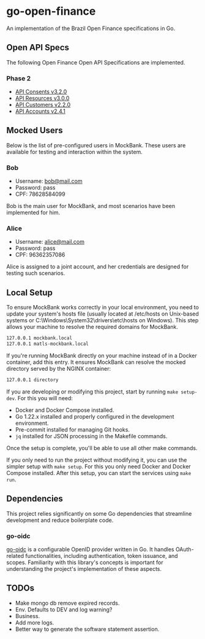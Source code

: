 # go-open-finance
An implementation of the Brazil Open Finance specifications in Go.

## Open API Specs
The following Open Finance Open API Specifications are implemented.

### Phase 2
* [API Consents v3.2.0](https://openbanking-brasil.github.io/openapi/swagger-apis/consents/3.2.0.yml)
* [API Resources v3.0.0](https://openbanking-brasil.github.io/openapi/swagger-apis/resources/3.0.0.yml)
* [API Customers v2.2.0](https://openbanking-brasil.github.io/openapi/swagger-apis/customers/2.2.0.yml)
* [API Accounts v2.4.1](https://openbanking-brasil.github.io/openapi/swagger-apis/accounts/2.4.1.yml)

## Mocked Users
Below is the list of pre-configured users in MockBank. These users are available for testing and interaction within the system.

### Bob
- Username: bob@mail.com
- Password: pass
- CPF: 78628584099

Bob is the main user for MockBank, and most scenarios have been implemented for him.

### Alice
- Username: alice@mail.com
- Password: pass
- CPF: 96362357086

Alice is assigned to a joint account, and her credentials are designed for testing such scenarios.

## Local Setup
To ensure MockBank works correctly in your local environment, you need to update your system's hosts file (usually located at /etc/hosts on Unix-based systems or C:\Windows\System32\drivers\etc\hosts on Windows). This step allows your machine to resolve the required domains for MockBank.
```bash
127.0.0.1 mockbank.local
127.0.0.1 matls-mockbank.local
```

If you're running MockBank directly on your machine instead of in a Docker container, add this entry. It ensures MockBank can resolve the mocked directory served by the NGINX container:
```bash
127.0.0.1 directory
```

If you are developing or modifying this project, start by running `make setup-dev`. For this you will need:
* Docker and Docker Compose installed.
* Go 1.22.x installed and properly configured in the development environment.
* Pre-commit installed for managing Git hooks.
* `jq` installed for JSON processing in the Makefile commands.

Once the setup is complete, you'll be able to use all other make commands.

If you only need to run the project without modifying it, you can use the simpler setup with `make setup`. For this you only need Docker and Docker Compose installed. After this setup, you can start the services using `make run`.

## Dependencies
This project relies significantly on some Go dependencies that streamline development and reduce boilerplate code.

### go-oidc
[go-oidc](https://github.com/luikyv/go-oidc) is a configurable OpenID provider written in Go. It handles OAuth-related functionalities, including authentication, token issuance, and scopes. Familiarity with this library's concepts is important for understanding the project's implementation of these aspects.

## TODOs
* Make mongo db remove expired records.
* Env. Defaults to DEV and log warning?
* Business.
* Add more logs.
* Better way to generate the software statement assertion.

